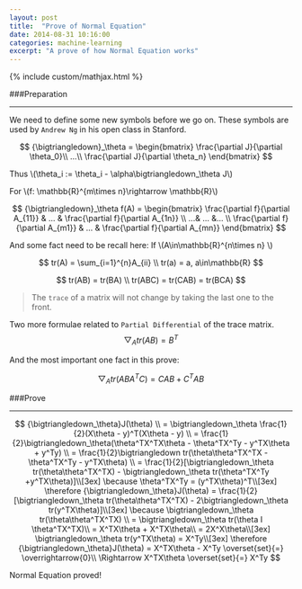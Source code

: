 ```yaml
---
layout: post
title:	"Prove of Normal Equation"
date: 2014-08-31 10:16:00
categories: machine-learning
excerpt: "A prove of how Normal Equation works"
---
```


{% include custom/mathjax.html %}

###Preparation

--------------
We need to define some new symbols before we go on. These symbols are used by `Andrew Ng` in his open class in Stanford.

$$
{\bigtriangledown}_\theta = 
\begin{bmatrix}
\frac{\partial J}{\partial \theta_0}\\ 
...\\
\frac{\partial J}{\partial \theta_n}
\end{bmatrix}
$$

Thus \\(\theta_i := \theta_i - \alpha\bigtriangledown_\theta J\\)

For \\(f: \mathbb{R}^{m\times n}\rightarrow \mathbb{R}\\)

$$
{\bigtriangledown}_\theta f(A) = \begin{bmatrix}
\frac{\partial f}{\partial A_{11}} & ...  & \frac{\partial f}{\partial A_{1n}}  \\ 
 ...& ... &... \\ 
\frac{\partial f}{\partial A_{m1}} & ... & \frac{\partial f}{\partial A_{mn}}
\end{bmatrix}
$$

And some fact need to be recall here:
If \\(A\in\mathbb{R}^{n\times n} \\)

$$
tr(A) = \sum_{i=1}^{n}A_{ii} \\
tr(a) = a, a\in\mathbb{R}
$$

$$
tr(AB) = tr(BA) \\
tr(ABC) = tr(CAB) = tr(BCA)
$$

> The `trace` of a matrix will not change by taking the last one to the front.

Two more formulae related to `Partial Differential` of the trace matrix.
$$
{\bigtriangledown}_A tr(AB) = B^T
$$

And the most important one fact in this prove:

$$
{\bigtriangledown}_A tr(ABA^TC) = CAB + C^TAB
$$


###Prove

--------------
$$
{\bigtriangledown_\theta}J(\theta) \\
= \bigtriangledown_\theta \frac{1}{2}(X\theta - y)^T(X\theta - y) \\
= \frac{1}{2}\bigtriangledown_\theta(\theta^TX^TX\theta - \theta^TX^Ty - y^TX\theta + y^Ty) \\
= \frac{1}{2}\bigtriangledown tr(\theta\theta^TX^TX - \theta^TX^Ty - y^TX\theta) \\
= \frac{1}{2}[\bigtriangledown_\theta tr(\theta\theta^TX^TX) - \bigtriangledown_\theta tr(\theta^TX^Ty +y^TX\theta)]\\[3ex]
\because 
\theta^TX^Ty = (y^TX\theta)^T\\[3ex]
\therefore
{\bigtriangledown_\theta}J(\theta) = \frac{1}{2}[\bigtriangledown_\theta tr(\theta\theta^TX^TX) - 2\bigtriangledown_\theta tr(y^TX\theta)]\\[3ex]
\because
\bigtriangledown_\theta tr(\theta\theta^TX^TX) \\
= \bigtriangledown_\theta tr(\theta I \theta^TX^TX)\\
= X^TX\theta + X^TX\theta\\
= 2X^X\theta\\[3ex]
\bigtriangledown_\theta tr(y^TX\theta) = X^Ty\\[3ex]
\therefore
{\bigtriangledown_\theta}J(\theta)  = X^TX\theta - X^Ty \overset{set}{=} \overrightarrow{0}\\
\Rightarrow X^TX\theta \overset{set}{=} X^Ty
$$

Normal Equation proved!